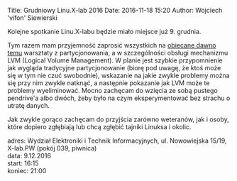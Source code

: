 Title: Grudniowy Linu.X-lab 2016
Date: 2016-11-18 15:20
Author: Wojciech 'vifon' Siewierski

Kolejne spotkanie Linu.X-labu będzie miało miejsce już 9. grudnia.

Tym razem mam przyjemność zaprosić wszystkich
na [obiecane dawno temu][1] warsztaty z partycjonowania, a w
szczególności obsługi mechanizmu LVM (Logical Volume Management). W
planie jest szybkie przypomnienie jak wygląda tradycyjne
partycjonowanie (biorę pod uwagę, że ktoś może się w tym nie czuć
swobodnie), wskazanie na jakie zwykle problemy można się przy nim
zwykle natknąć, a następnie pokazanie jak LVM może te problemy
wyeliminować. Mocno zachęcam do wzięcia ze sobą pustego pendrive'a
albo dwóch, żeby było na czym eksperymentować bez strachu o utratę
danych.

[1]: {filename}./017-maj-czerwiec.md

Jak zwykle gorąco zachęcam do przyjścia zarówno weteranów, jak i
osoby, które dopiero zgłębiają lub chcą zgłębić tajniki Linuksa i
okolic.

adres: Wydział Elektroniki i Technik Informacyjnych, ul. Nowowiejska 15/19, X-lab.PW (pokój 039, piwnica)  
data: 9.12.2016  
start: 16:15  
koniec: 21:00
